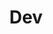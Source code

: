 ---
title: Dev
layout: categories-dev
permalink: /dev/
taxonomy: dev
author_profile: false
classes: wide
sidebar:
  title: "Development"
  nav: "dev-sidebar"
---